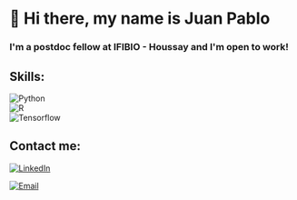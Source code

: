 # 👋 Hi there, my name is Juan Pablo 
### I'm a postdoc fellow at IFIBIO - Houssay and I'm open to work!



## Skills:
![Python](https://img.shields.io/badge/Python-3DDC84?style=for-the-badge&logo=python&logoColor=white&labelColor=101010)</br>
![R](https://img.shields.io/badge/R-0095D5?style=for-the-badge&logo=r&logoColor=white&labelColor=101010)</br>
![Tensorflow](https://img.shields.io/badge/Tensorflow-3DDC84?style=for-the-badge&logo=tensorflow&logoColor=white&labelColor=101010)</br>

## Contact me:
[![LinkedIn](https://img.shields.io/badge/LinkedIn.com-44a3f1?style=for-the-badge&logo=linkedin&logoColor=white&labelColor=101010)](https://www.linkedin.com/in/jpbeccaria/)

[![Email](https://img.shields.io/badge/Gmail.com-44a3f1?style=for-the-badge&logo=gmail&logoColor=white&labelColor=101010)](jpbeccaria@gmail.com)

